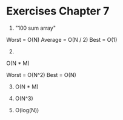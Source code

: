 # Exercises Chapter 7

1) "100 sum array"

Worst = O(N)
Average = O(N / 2)
Best = O(1)

2)

O(N * M)

Worst = O(N^2)
Best = O(N)

3) O(N * M)

4) O(N^3)

5) O(log(N))
